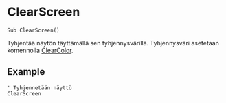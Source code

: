 <!--graphics-->
ClearScreen
===========

```eppabasic
Sub ClearScreen()
```

Tyhjentää näytön täyttämällä sen tyhjennysvärillä.
Tyhjennysväri asetetaan komennolla [ClearColor](manual:clearcolor).

Example
----------
```eppabasic
' Tyhjennetään näyttö
ClearScreen
```
